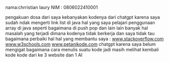 nama:chrristian laury 
NIM : 0806022410001

pengakuan dosa dari saya kebanyakan kodenya dari chatgpt karena saya sudah ndak mengerti link list di java 
hal yang saya pelajari penggunaan array di java seperti bagaimana di push pop dan lain lain
banyak hal masalah yang terjadi dimana kodenya tidak berkerja dan saya tidak tau bagaimana perbaiki 
hal hal yang membantu saya :
www.stackoverflow.com
www.w3schools.com
www.petanikode.com
chatgpt 
karena saya belum mengigat bagaimana cara menulis suatu kode jadi masih melihat kembali kode kode dari ke 3 website dan 1 AI
